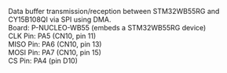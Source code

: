 Data buffer transmission/reception between STM32WB55RG and CY15B108QI via SPI using DMA.  
Board: P-NUCLEO-WB55 (embeds a STM32WB55RG device)  
CLK Pin: PA5 (CN10, pin 11)  
MISO Pin: PA6 (CN10, pin 13)  
MOSI Pin: PA7 (CN10, pin 15)  
CS Pin: PA4 (pin D10)   